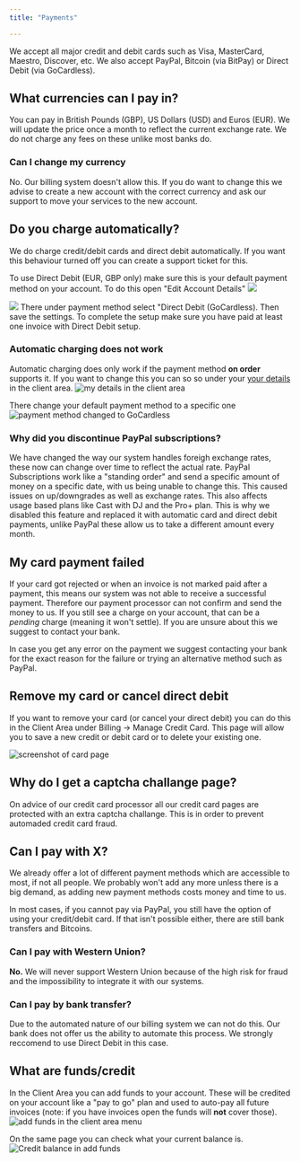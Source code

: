 ```yaml
---
title: "Payments"

---
```

We accept all major credit and debit cards such as Visa, MasterCard, Maestro, Discover, etc. We also accept PayPal, Bitcoin (via BitPay) or Direct Debit (via GoCardless). 

## What currencies can I pay in?

You can pay in British Pounds (GBP), US Dollars (USD) and Euros (EUR). We will update the price once a month to reflect the current exchange rate. We do not charge any fees on these unlike most banks do. 

### Can I change my currency

No. Our billing system doesn't allow this. If you do want to change this we advise to create a new account with the correct currency and ask our support to move your services to the new account. 

## Do you charge automatically?

We do charge credit/debit cards and direct debit automatically. If you want this behaviour turned off you can create a support ticket for this.

To use Direct Debit (EUR, GBP only) make sure this is your default payment method on your account. To do this open "Edit Account Details"
![](https://images.shoutca.st/5c29ba6-Screenshot_from_2017-07-26_11-47-49.png)

![](https://images.shoutca.st/bcff611-Screenshot_from_2017-07-26_11-47-07.png)
There under payment method select "Direct Debit (GoCardless). Then save the settings.
To complete the setup make sure you have paid at least one invoice with Direct Debit setup. 

### Automatic charging does not work

Automatic charging does only work if the payment method **on order** supports it. If you want to change this you can so so under your [your details](https://my.shoutca.st/clientarea.php?action=details) in the client area.
![my details in the client area](https://images.shoutca.st/Screenshot%20from%202018-08-22%2016-46-46.png)

There change your default payment method to a specific one
![payment method changed to GoCardless](https://images.shoutca.st/Screenshot%20from%202018-08-22%2016-47-04.png)

### Why did you discontinue PayPal subscriptions?

We have changed the way our system handles foreigh exchange rates, these now can change over time to reflect the actual rate. PayPal Subscriptions work like a "standing order" and send a specific amount of money on a specific date, with us being unable to change this. This caused issues on up/downgrades as well as exchange rates. This also affects usage based plans like Cast with DJ and the Pro+ plan. This is why we disabled this feature and replaced it with automatic card and direct debit payments, unlike PayPal these allow us to take a different amount every month.

## My card payment failed

If your card got rejected or when an invoice is not marked paid after a payment, this means our system was not able to receive a successful payment. Therefore our payment processor can not confirm and send the money to us. 
If you still see a charge on your account, that can be a *pending* charge (meaning it won't settle). If you are unsure about this we suggest to contact your bank. 

In case you get any error on the payment we suggest contacting your bank for the exact reason for the failure or trying an alternative method such as PayPal.

## Remove my card or cancel direct debit

If you want to remove your card (or cancel your direct debit) you can do this in the Client Area under Billing -> Manage Credit Card. This page will allow you to save a new credit or debit card or to delete your existing one.

![screenshot of card page](https://images.shoutca.st/Screenshot%20from%202018-07-30%2009-55-15.png)

## Why do I get a captcha challange page?

On advice of our credit card processor all our credit card pages are protected with an extra captcha challange. This is in order to prevent automaded credit card fraud.

## Can I pay with X?

We already offer a lot of different payment methods which are accessible to most, if not all people. We probably won't add any more unless there is a big demand, as adding new payment methods costs money and time to us.

In most cases, if you cannot pay via PayPal, you still have the option of using your credit/debit card. If that isn't possible either, there are still bank transfers and Bitcoins.

### Can I pay with Western Union?

**No.** We will never support Western Union because of the high risk for fraud and the impossibility to integrate it with our systems.

### Can I pay by bank transfer?

Due to the automated nature of our billing system we can not do this. Our bank does not offer us the ability to automate this process. We strongly reccomend to use Direct Debit in this case.

## What are funds/credit

In the Client Area you can add funds to your account. These will be credited on your account like a "pay to go" plan and used to auto-pay all future invoices (note: if you have invoices open the funds will **not** cover those). 
![add funds in the client area menu](https://images.shoutca.st/b64be2c-Schermafbeelding_2017-03-03_om_09.07.00.png)

On the same page you can check what your current balance is. 
![Credit balance in add funds](https://images.shoutca.st/Screenshot%20from%202018-07-24%2018-14-55.png)

